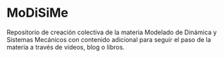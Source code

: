 # MoDiSiMe
Repositorio de creación colectiva de la materia Modelado de Dinámica y Sistemas Mecánicos con contenido adicional para seguir el paso de la materia a través de videos, blog o libros.
